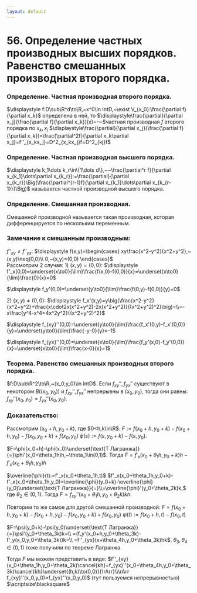 ```yaml
---
layout: default
---
```

# 56. Определение частных производных высших порядков. Равенство смешанных производных второго порядка.

### Определение. Частная производная второго порядка.
$\displaystyle f:D\sub\R^d\to\R,~x^0\in IntD,~\exist V_{x_0}:\frac{\partial f}{\partial x_k}$ определена в ней, то
$\displaystyle\frac{\partial}{\partial x_j}(\frac{\partial f}{\partial x_k})(x)~-~$частная производная $f$ второго порядка по $x_k,x_j$
$\displaystyle\frac{\partial}{\partial x_j}(\frac{\partial f}{\partial x_k})=\frac{\partial^2f}{\partial x_k\partial x_j}=f''_{x_kx_j}=D^2_{x_kx_j}f=D^2_{kj}f$

### Определение. Частная производная высшего порядка.
$\displaystyle k_1\dots k_r\in\{1\dots d\},~~\frac{\partial^r f}{\partial x_{k_1}\dots\partial x_{k_r}}:=\frac{\partial}{\partial x_{k_r}}\Big(\frac{\partial^{r-1}f}{\partial x_{k_1}\dots\partial x_{k_{r-1}}}\Big)$ называется частной производной высшего порядка.

### Определение. Смешанная производная.
Смешанной производной называется такая производная, которая дифференцируется по нескольким переменным.

### Замечание к смешанным производным:
$f''_{xy}\neq f''_{yx}$: $\displaystyle f(x,y)=\begin{cases}
xy\frac{x^2-y^2}{x^2+y^2},~(x,y)\neq(0,0)\\
0,~(x,y)=(0,0)
\end{cases}$  
Рассмотрим 2 случая:
$1)~(x,y)=(0,0):$ 
$\displaystyle f'_x(0,0)=\underset{x\to0}{\lim}\frac{f(x,0)-f(0,0)}{x}=\underset{x\to0}{\lim}\frac{0}{x}=0$

$\displaystyle f_y'(0,0)=\underset{y\to0}{\lim}\frac{f(0,y)-f(0,0)}{y}=0$

$2)~(x,y)\neq(0,0):$
$\displaystyle f_x'(x,y)=y\big(\frac{x^2-y^2}{x^2+y^2}+\frac{x\cdot2x(x^2+y^2)-2x(x^2+y^2)}{(x^2+y^2)^2}\big)=\\=-x\frac{y^4-x^4+4x^2y^2}{(x^2+y^2)^2}$

$\displaystyle f_{xy}''(0,0)=\underset{y\to0}{\lim}\frac{f_x'(0,y)-f_x'(0,0)}{y}=\underset{y\to0}{\lim}\frac{-y-0}{y}=-1$

$\displaystyle f_{yx}''(0,0)=\underset{x\to0}{\lim}\frac{f_y'(x,0)-f_y'(0,0)}{x}=\underset{x\to0}{\lim}\frac{x-0}{x}=1$

### Теорема. Равенство смешанных производных второго порядка.
$f:D\sub\R^2\to\R,~(x_0,y_0)\in IntD$.
Если $f_{xy}'',f_{yx}''$ существуют в некотором $B((x_0,y_0))$ и $f_{xy}'',f_{yx}''$ непрерывны в $(x_0,y_0)$, тогда они равны: $f_{xy}''(x_0,y_0)=f_{yx}''(x_0,y_0)$.

### Доказательство:
Рассмотрим $(x_0+h,y_0+k),$ где $0<h,k\in\R$.
$F:=f(x_0+h,y_0+k)-f(x_0+h,y_0)-f(x_0,y_0+k)+f(x_0,y_0)$
$\phi(s):=f(s,y_0+k)-f(s,y_0)$.

$F=\phi(x_0+h)-\phi(x_0)\underset{\text{Т Лагранжа}}{=}\phi'(x_0+\theta_1h)h,~\theta_1\in(0,1)$.
Тогда $F=f'_x(x_0+\theta_1h,y_0+k)h-f'_x(x_0+\theta_1h,y_0)h$

$\overline{\phi}(t):=f'_x(x_0+\theta_1h,t)$
$f'_x(x_0+\theta_1h,y_0+k)-f'_x(x_0+\theta_1h,y_0)=\overline{\phi}(y_0+k)-\overline{\phi}(y_0)\underset{\text{Т Лагранжа}}{=}\\=\overline{\phi}'(y_0+\theta_2k)k,$ где $\theta_2\in(0,1)$.
Тогда $F=f_{xy}''(x_0+\theta_1h,y_0+\theta_2k)kh$.

Повторим то же самое для другой смешанной производной:
$F=f(x_0+h,y_0+k)-f(x_0+h,y_0)-f(x_0,y_0+k)+f(x_0,y_0)$
$\psi(t):=f(x_0+h,t)-f(x_0,t)$

$F=\psi(y_0+k)-\psi(y_0)\underset{\text{Т Лагранжа}}{=}\psi'(y_0+\theta_3k)k=\\
=(f_y'(x_0+h,y_0+\theta_3k)-f'_y(x_0,y_0+\theta_3k))k=\\
=f''_{yx}(x+\theta_4h,y_0+\theta_3k)hk$.
$\theta_3,\theta_4\in(0,1)$ тоже получили по теореме Лагранжа.

Тогда $F$ мы можем представить в виде:
$f''_{xy}(x_0+\theta_1h,y_0+\theta_2k)\cancel{kh}=f_{yx}''(x_0+\theta_4h,y_0+\theta_3k)\cancel{kh}\underset{(h,k)\to(0,0)}{\rArr}\\\rArr f_{xy}''(x_0,y_0)=f_{yx}''(x_0,y_0)$ (тут пользуемся непрерывностью)  $\scriptsize\blacksquare$